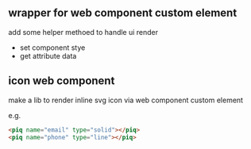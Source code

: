 ## wrapper for web component custom element
add some helper methoed to handle ui render
- set component stye
- get attribute data


## icon web component

make a lib to render inline svg icon via web component custom element

e.g.

```html
<piq name="email" type="solid"></piq>
<piq name="phone" type="line"></piq>
```

